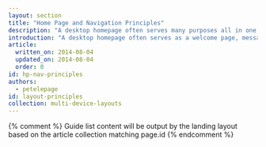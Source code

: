 ```yaml
---
layout: section
title: "Home Page and Navigation Principles"
description: "A desktop homepage often serves many purposes all in one, but the mobile homepage should focus on connecting users to the content they’re looking for."
introduction: "A desktop homepage often serves as a welcome page, messaging center and promotional space all in one, but the mobile homepage should focus on connecting users to the content they’re looking for."
article:
  written_on: 2014-08-04
  updated_on: 2014-08-04
  order: 0
id: hp-nav-principles
authors:
  - petelepage
id: layout-principles
collection: multi-device-layouts
---
```


{% comment %}
Guide list content will be output by the landing layout based on the article collection matching page.id
{% endcomment %}

